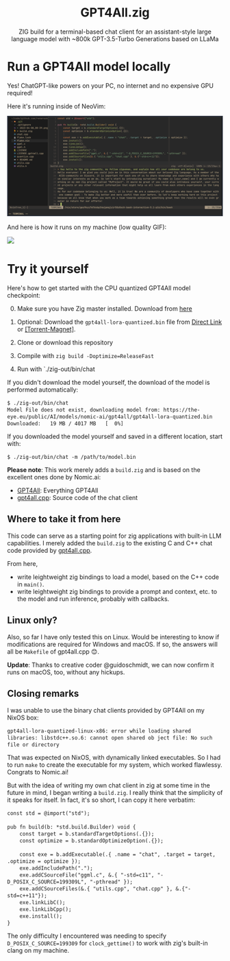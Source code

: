 <h1 align="center">GPT4All.zig</h1>
<p align="center">ZIG build for a terminal-based chat client for an assistant-style large language model with ~800k GPT-3.5-Turbo Generations based on LLaMa</p>
<p align="center"></p>

# Run a GPT4All model locally

Yes! ChatGPT-like powers on your PC, no internet and no expensive GPU required! 

Here it's running inside of NeoVim:

![](./2023-04-08_00-39.png)

And here is how it runs on my machine (low quality GIF):

![](./gpt4all.zig.GIF)

# Try it yourself

Here's how to get started with the CPU quantized GPT4All model checkpoint:

0. Make sure you have Zig master installed. Download from [here](https://ziglang.org/download/)
1. Optional: Download the `gpt4all-lora-quantized.bin` file from [Direct Link](https://the-eye.eu/public/AI/models/nomic-ai/gpt4all/gpt4all-lora-quantized.bin) or [[Torrent-Magnet]](https://tinyurl.com/gpt4all-lora-quantized).
   
2. Clone or download this repository
3. Compile with `zig build -Doptimize=ReleaseFast`
4. Run with `./zig-out/bin/chat

If you didn't download the model yourself, the download of the model is
performed automatically:

```shell
$ ./zig-out/bin/chat 
Model File does not exist, downloading model from: https://the-eye.eu/public/AI/models/nomic-ai/gpt4all/gpt4all-lora-quantized.bin
Downloaded:   19 MB / 4017 MB   [  0%]
```

If you downloaded the model yourself and saved in a different location, start with:

```shell
$ ./zig-out/bin/chat -m /path/to/model.bin
```

**Please note**: This work merely adds a `build.zig` and is based on the excellent ones done by Nomic.ai:
- [GPT4All](https://github.com/nomic-ai/gpt4all): Everything GPT4All
- [gpt4all.cpp](https://github.com/zanussbaum/gpt4all.cpp): Source code of the
  chat client



## Where to take it from here

This code can serve as a starting point for zig applications with built-in LLM
capabilities. I merely added the `build.zig` to the existing C and C++ chat code
provided by [gpt4all.cpp](https://github.com/zanussbaum/gpt4all.cpp).

From here,

- write leightweight zig bindings to load a model, based on the C++ code in
  `main()`.
- write leightweight zig bindings to provide a prompt and context, etc. to the
  model and run inference, probably with callbacks.

## Linux only?

Also, so far I have only tested this on Linux. Would be interesting to know if
modifications are required for Windows and macOS. If so, the answers will all be
`Makefile` of gpt4all.cpp 😊.

**Update**: Thanks to creative coder @guidoschmidt, we can now confirm it
runs on macOS, too, without any hickups.


## Closing remarks

I was unable to use the binary chat clients provided by GPT4All on my NixOS box:

```
gpt4all-lora-quantized-linux-x86: error while loading shared libraries: libstdc++.so.6: cannot open shared ob ject file: No such file or directory
```

That was expected on NixOS, with dynamically linked executables. So I had to run
`make` to create the executable for my system, which worked flawlessy. Congrats
to Nomic.ai! 

But with the idea of writing my own chat client in zig at some time in the
future in mind, I began writing a `build.zig`. I really think that the
simplicity of it speaks for itself. In fact, it's so short, I can copy it here
verbatim:

```zig
const std = @import("std");

pub fn build(b: *std.build.Builder) void {
    const target = b.standardTargetOptions(.{});
    const optimize = b.standardOptimizeOption(.{});

    const exe = b.addExecutable(.{ .name = "chat", .target = target, .optimize = optimize });
    exe.addIncludePath(".");
    exe.addCSourceFile("ggml.c", &.{ "-std=c11", "-D_POSIX_C_SOURCE=199309L", "-pthread" });
    exe.addCSourceFiles(&.{ "utils.cpp", "chat.cpp" }, &.{"-std=c++11"});
    exe.linkLibC();
    exe.linkLibCpp();
    exe.install();
}
```

The only difficulty I encountered was needing to specify
`D_POSIX_C_SOURCE=199309` for `clock_gettime()` to work with zig's built-in
clang on my machine.
